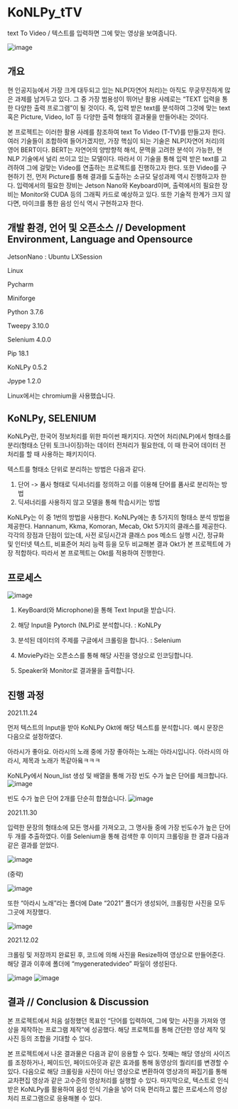 # KoNLPy_tTV
text To Video / 텍스트를 입력하면 그에 맞는 영상을 보여줍니다.

![image](https://github.com/Junst/KoNLPy_tTV/blob/master/GitPic/%EA%B7%B8%EB%A6%BC1.jpg)

## 개요
현 인공지능에서 가장 크게 대두되고 있는 NLP(자연어 처리)는 아직도 무궁무진하게 많은 과제를 남겨두고 있다. 그 중 가장 범용성이 뛰어난 활용 사례로는 “TEXT 입력을 통한 다양한 출력 프로그램”이 될 것이다. 즉, 입력 받은 text를 분석하여 그것에 맞는 text 혹은 Picture, Video, IoT 등 다양한 출력 형태의 결과물을 만들어내는 것이다.

본 프로젝트는 이러한 활용 사례를 참조하여 text To Video (T-TV)를 만들고자 한다. 여러 기술들이 조합하여 들어가겠지만, 가장 핵심이 되는 기술은 NLP(자연어 처리)의 영어 BERT이다. BERT는 자연어의 양방향적 해석, 문맥을 고려한 분석이 가능한, 현 NLP 기술에서 널리 쓰이고 있는 모델이다. 따라서 이 기술을 통해 입력 받은 text를 고려하여 그에 걸맞는 Video를 연출하는 프로젝트를 진행하고자 한다. 또한 Video를 구현하기 전, 먼저 Picture를 통해 결과를 도출하는 소규모 달성과제 역시 진행하고자 한다.
입력에서의 필요한 장비는 Jetson Nano와 Keyboard이며, 출력에서의 필요한 장비는 Monitor와 CUDA 등의 그래픽 카드로 예상하고 있다. 또한 기술적 한계가 크지 않다면, 마이크를 통한 음성 인식 역시 구현하고자 한다.

## 개발 환경, 언어 및 오픈소스 // Development Environment, Language and Opensource
JetsonNano : Ubuntu LXSession

Linux

Pycharm

Miniforge

Python 3.7.6

Tweepy 3.10.0

Selenium 4.0.0

Pip 18.1

KoNLPy 0.5.2

Jpype 1.2.0

Linux에서는 chromium을 사용했습니다.

## KoNLPy, SELENIUM
KoNLPy란, 한국어 정보처리를 위한 파이썬 패키지다. 자연어 처리(NLP)에서 형태소를 분리(형태소 단위 토크나이징)하는 데이터 전처리가 필요한데, 이 때 한국어 데이터 전처리를 할 때 사용하는 패키지이다.

텍스트를 형태소 단위로 분리하는 방법은 다음과 같다.

1.	단어 -> 품사 형태로 딕셔너리를 정의하고 이를 이용해 단어를 품사로 분리하는 방법
2.	딕셔너리를 사용하지 않고 모델을 통해 학습시키는 방법

KoNLPy는 이 중 1번의 방법을 사용한다. KoNLPy에는 총 5가지의 형태소 분석 방법을 제공한다. Hannanum, Kkma, Komoran, Mecab, Okt 5가지의 클래스를 제공한다. 각각의 장점과 단점이 있는데, 사전 로딩시간과 클래스 pos 메소드 실행 시간, 정규화 및 인터넷 텍스트, 비표준어 처리 능력 등을 모두 비교해본 결과 Okt가 본 프로젝트에 가장 적합하다. 따라서 본 프로젝트는 Okt를 적용하여 진행한다.



## 프로세스
![image](https://github.com/Junst/KoNLPy_tTV/blob/master/GitPic/%EA%B7%B8%EB%A6%BC2.png)

1. KeyBoard(와 Microphone)을 통해 Text Input을 받습니다.

2. 해당 Input을 Pytorch (NLP)로 분석합니다. : KoNLPy 

3. 분석된 데이터의 주제를 구글에서 크롤링을 합니다. : Selenium

4. MoviePy라는 오픈소스를 통해 해당 사진을 영상으로 인코딩합니다.

5. Speaker와 Monitor로 결과물을 출력합니다.


## 진행 과정
2021.11.24

먼저 텍스트의 Input을 받아 KoNLPy Okt에 해당 텍스트를 분석합니다. 예시 문장은 다음으로 설정하였다.

아라시가 좋아요. 아라시의 노래 중에 가장 좋아하는 노래는 아라시입니다. 아라시의 아라시, 제목과 노래가 똑같아욬ㅋㅋㅋ

KoNLPy에서 Noun_list 생성 및 배열을 통해 가장 빈도 수가 높은 단어를 체크합니다.
![image](https://github.com/Junst/KoNLPy_tTV/blob/master/GitPic/tTV_NLP1.png)

빈도 수가 높은 단어 2개를 단순히 합쳤습니다.
![image](https://github.com/Junst/KoNLPy_tTV/blob/master/GitPic/tTV_NLP2.PNG)

2021.11.30

입력한 문장의 형태소에 모든 명사를 가져오고, 그 명사들 중에 가장 빈도수가 높은 단어 두 개를 추출하였다. 이를 Selenium을 통해 검색한 후 이미지 크롤링을 한 결과 다음과 같은 결과를 얻었다.

![image](https://github.com/Junst/KoNLPy-tTV/blob/master/GitPic/%EA%B7%B8%EB%A6%BC1.png)

(중략)

![image](https://github.com/Junst/KoNLPy-tTV/blob/master/GitPic/pic2.png)

또한 “아라시 노래”라는 폴더에 Date “2021” 폴더가 생성되어, 크롤링한 사진을 모두 그곳에 저장했다.

![image](https://github.com/Junst/KoNLPy-tTV/blob/master/GitPic/%EA%B7%B8%EB%A6%BC3.png)

2021.12.02

크롤링 및 저장까지 완료된 후, 코드에 의해 사진을 Resize하여 영상으로 만들어준다. 해당 결과 이후에 폴더에 “mygeneratedvideo” 파일이 생성된다.

![image](https://github.com/Junst/KoNLPy-tTV/blob/master/GitPic/%EA%B7%B8%EB%A6%BC4.png)
![image](https://github.com/Junst/KoNLPy-tTV/blob/master/GitPic/%EA%B7%B8%EB%A6%BC5.png)

## 결과 // Conclusion & Discussion 
본 프로젝트에서 처음 설정했던 목표인 “단어를 입력하여, 그에 맞는 사진을 가져와 영상을 제작하는 프로그램 제작”에 성공했다. 해당 프로젝트를 통해 간단한 영상 제작 및 사진 등의 조합을 기대할 수 있다. 

본 프로젝트에서 나온 결과물은 다음과 같이 응용할 수 있다. 첫째는 해당 영상의 사이즈를 조정하거나, 페이드인, 페이드아웃과 같은 효과를 통해 동영상의 퀄리티를 변경할 수 있다. 다음으로 해당 크롤링을 사진이 아닌 영상으로 변환하여 영상과의 짜집기를 통해 교차편집 영상과 같은 고수준의 영상처리를 실행할 수 있다. 마지막으로, 텍스트로 인식 받은 KoNLPy를 활용하여 음성 인식 기술을 넣어 더욱 편리하고 짧은 프로세스의 영상 처리 프로그램으로 응용해볼 수 있다.
